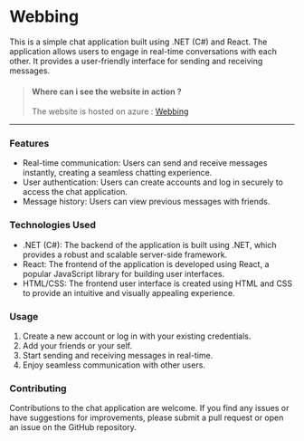 # Webbing
This is a simple chat application built using .NET (C#) and React. The application allows users to engage in real-time conversations with each other. It provides a user-friendly interface for sending and receiving messages.

>#### Where can i see the website in action ?
>The website is hosted on azure : [Webbing](https://webbingz.azurewebsites.net/ "Webbing")

---

### Features
* Real-time communication: Users can send and receive messages instantly, creating a seamless chatting experience.
* User authentication: Users can create accounts and log in securely to access the chat application.
* Message history: Users can view previous messages with friends.

### Technologies Used
* .NET (C#): The backend of the application is built using .NET, which provides a robust and scalable server-side framework.
* React: The frontend of the application is developed using React, a popular JavaScript library for building user interfaces.
* HTML/CSS: The frontend user interface is created using HTML and CSS to provide an intuitive and visually appealing experience.

### Usage
1. Create a new account or log in with your existing credentials.
2. Add your friends or your self.
3. Start sending and receiving messages in real-time.
4. Enjoy seamless communication with other users.

### Contributing
Contributions to the chat application are welcome. If you find any issues or have suggestions for improvements, please submit a pull request or open an issue on the GitHub repository.
